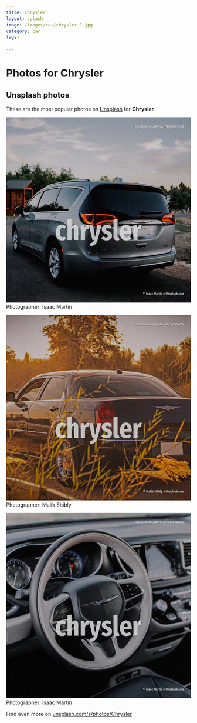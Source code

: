 ```yaml
---
title: Chrysler
layout: splash
image: /images/car/chrysler.1.jpg
category: car
tags:

---
```

# Photos for Chrysler
 
## Unsplash photos
These are the most popular photos on [Unsplash](https://unsplash.com) for **Chrysler**.
 
![Chrysler](/images/car/chrysler.1.jpg)
Photographer:  Isaac Martin
 
![Chrysler](/images/car/chrysler.2.jpg)
Photographer:  Malik Shibly
 
![Chrysler](/images/car/chrysler.3.jpg)
Photographer:  Isaac Martin
 
Find even more on [unsplash.com/s/photos/Chrysler](https://unsplash.com/s/photos/Chrysler)
 
